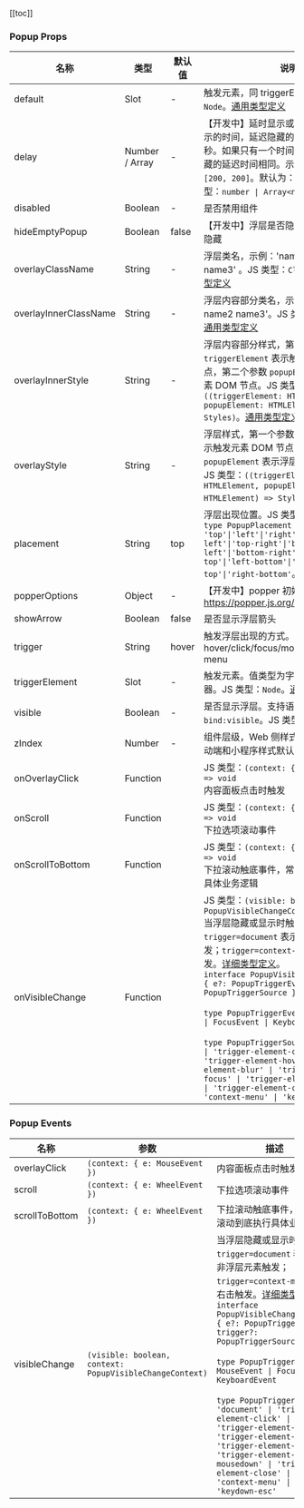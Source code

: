 [//]: # ':: BASE_DOC ::'
[//]: # '## API'

[[toc]]

### Popup Props

| 名称                  | 类型           | 默认值 | 说明                                                                                                                                                                                                                                                                                                                                                                                                                                                                                                                                                                                                                                                                                                                            | 必传 |
| --------------------- | -------------- | ------ | ------------------------------------------------------------------------------------------------------------------------------------------------------------------------------------------------------------------------------------------------------------------------------------------------------------------------------------------------------------------------------------------------------------------------------------------------------------------------------------------------------------------------------------------------------------------------------------------------------------------------------------------------------------------------------------------------------------------------------- | ---- |
| default               | Slot           | -      | 触发元素，同 triggerElement。JS 类型：`Node`。[通用类型定义](https://github.com/Tencent/tdesign-vue-next/blob/develop/src/common.ts)                                                                                                                                                                                                                                                                                                                                                                                                                                                                                                                                                                                            | N    |
| delay                 | Number / Array | -      | 【开发中】延时显示或隐藏浮层，[延迟显示的时间，延迟隐藏的时间]，单位：毫秒。如果只有一个时间，则表示显示和隐藏的延迟时间相同。示例 `'300'` 或者 `[200, 200]`。默认为：[250, 150]。JS 类型：`number \| Array<number>`                                                                                                                                                                                                                                                                                                                                                                                                                                                                                                            | N    |
| disabled              | Boolean        | -      | 是否禁用组件                                                                                                                                                                                                                                                                                                                                                                                                                                                                                                                                                                                                                                                                                                                    | N    |
| hideEmptyPopup        | Boolean        | false  | 【开发中】浮层是否隐藏空内容，默认不隐藏                                                                                                                                                                                                                                                                                                                                                                                                                                                                                                                                                                                                                                                                                        | N    |
| overlayClassName      | String         | -      | 浮层类名，示例：'name1 name2 name3' 。JS 类型：`ClassName`。[通用类型定义](https://github.com/Tencent/tdesign-vue-next/blob/develop/src/common.ts)                                                                                                                                                                                                                                                                                                                                                                                                                                                                                                                                                                              | N    |
| overlayInnerClassName | String         | -      | 浮层内容部分类名，示例：'name1 name2 name3'。JS 类型：`ClassName`。[通用类型定义](https://github.com/Tencent/tdesign-vue-next/blob/develop/src/common.ts)                                                                                                                                                                                                                                                                                                                                                                                                                                                                                                                                                                       | N    |
| overlayInnerStyle     | String         | -      | 浮层内容部分样式，第一个参数 `triggerElement` 表示触发元素 DOM 节点，第二个参数 `popupElement` 表示浮层元素 DOM 节点。JS 类型：`((triggerElement: HTMLElement, popupElement: HTMLElement) => Styles)`。[通用类型定义](https://github.com/Tencent/tdesign-vue-next/blob/develop/src/common.ts)                                                                                                                                                                                                                                                                                                                                                                                                                                   | N    |
| overlayStyle          | String         | -      | 浮层样式，第一个参数 `triggerElement` 表示触发元素 DOM 节点，第二个参数 `popupElement` 表示浮层元素 DOM 节点。JS 类型：`((triggerElement: HTMLElement, popupElement: HTMLElement) => Styles)`。[通用类型定义](https://github.com/Tencent/tdesign-vue-next/blob/develop/src/common.ts)                                                                                                                                                                                                                                                                                                                                                                                                                                           | N    |
| placement             | String         | top    | 浮层出现位置。JS 类型：`PopupPlacement` `type PopupPlacement = 'top'\|'left'\|'right'\|'bottom'\|'top-left'\|'top-right'\|'bottom-left'\|'bottom-right'\|'left-top'\|'left-bottom'\|'right-top'\|'right-bottom'`。[详细类型定义](https://github.com/Tencent/tdesign-vue-next/tree/develop/src/popup/type.ts)                                                                                                                                                                                                                                                                                                                                                                                                                    | N    |
| popperOptions         | Object         | -      | 【开发中】popper 初始化配置，详情参考 https://popper.js.org/docs/                                                                                                                                                                                                                                                                                                                                                                                                                                                                                                                                                                                                                                                               | N    |
| showArrow             | Boolean        | false  | 是否显示浮层箭头                                                                                                                                                                                                                                                                                                                                                                                                                                                                                                                                                                                                                                                                                                                | N    |
| trigger               | String         | hover  | 触发浮层出现的方式。可选项：hover/click/focus/mousedown/context-menu                                                                                                                                                                                                                                                                                                                                                                                                                                                                                                                                                                                                                                                            | N    |
| triggerElement        | Slot           | -      | 触发元素。值类型为字符串表示元素选择器。JS 类型：`Node`。[通用类型定义](https://github.com/Tencent/tdesign-vue-next/blob/develop/src/common.ts)                                                                                                                                                                                                                                                                                                                                                                                                                                                                                                                                                                                 | N    |
| visible               | Boolean        | -      | 是否显示浮层。支持语法糖 `bind:visible`。JS 类型：`boolean`                                                                                                                                                                                                                                                                                                                                                                                                                                                                                                                                                                                                                                                                     | N    |
| zIndex                | Number         | -      | 组件层级，Web 侧样式默认为 5500，移动端和小程序样式默认为 1500                                                                                                                                                                                                                                                                                                                                                                                                                                                                                                                                                                                                                                                                  | N    |
| onOverlayClick        | Function       |        | JS 类型：`(context: { e: MouseEvent }) => void`<br/>内容面板点击时触发                                                                                                                                                                                                                                                                                                                                                                                                                                                                                                                                                                                                                                                          | N    |
| onScroll              | Function       |        | JS 类型：`(context: { e: WheelEvent }) => void`<br/>下拉选项滚动事件                                                                                                                                                                                                                                                                                                                                                                                                                                                                                                                                                                                                                                                            | N    |
| onScrollToBottom      | Function       |        | JS 类型：`(context: { e: WheelEvent }) => void`<br/>下拉滚动触底事件，常用于滚动到底执行具体业务逻辑                                                                                                                                                                                                                                                                                                                                                                                                                                                                                                                                                                                                                            | N    |
| onVisibleChange       | Function       |        | JS 类型：`(visible: boolean, context: PopupVisibleChangeContext) => void`<br/>当浮层隐藏或显示时触发，`trigger=document` 表示点击非浮层元素触发；`trigger=context-menu` 表示右击触发。[详细类型定义](https://github.com/Tencent/tdesign-vue-next/tree/develop/src/popup/type.ts)。<br/>`interface PopupVisibleChangeContext { e?: PopupTriggerEvent; trigger?: PopupTriggerSource }`<br/><br/>`type PopupTriggerEvent = MouseEvent \| FocusEvent \| KeyboardEvent`<br/><br/>`type PopupTriggerSource = 'document' \| 'trigger-element-click' \| 'trigger-element-hover' \| 'trigger-element-blur' \| 'trigger-element-focus' \| 'trigger-element-mousedown' \| 'trigger-element-close' \| 'context-menu' \| 'keydown-esc'`<br/> | N    |

### Popup Events

| 名称           | 参数                                                     | 描述                                                                                                                                                                                                                                                                                                                                                                                                                                                                                                                                                                                                                                              |
| -------------- | -------------------------------------------------------- | ------------------------------------------------------------------------------------------------------------------------------------------------------------------------------------------------------------------------------------------------------------------------------------------------------------------------------------------------------------------------------------------------------------------------------------------------------------------------------------------------------------------------------------------------------------------------------------------------------------------------------------------------- |
| overlayClick   | `(context: { e: MouseEvent })`                           | 内容面板点击时触发                                                                                                                                                                                                                                                                                                                                                                                                                                                                                                                                                                                                                                |
| scroll         | `(context: { e: WheelEvent })`                           | 下拉选项滚动事件                                                                                                                                                                                                                                                                                                                                                                                                                                                                                                                                                                                                                                  |
| scrollToBottom | `(context: { e: WheelEvent })`                           | 下拉滚动触底事件，常用于滚动到底执行具体业务逻辑                                                                                                                                                                                                                                                                                                                                                                                                                                                                                                                                                                                                  |
| visibleChange  | `(visible: boolean, context: PopupVisibleChangeContext)` | 当浮层隐藏或显示时触发，`trigger=document` 表示点击非浮层元素触发；`trigger=context-menu` 表示右击触发。[详细类型定义](https://github.com/Tencent/tdesign-vue-next/tree/develop/src/popup/type.ts)。<br/>`interface PopupVisibleChangeContext { e?: PopupTriggerEvent; trigger?: PopupTriggerSource }`<br/><br/>`type PopupTriggerEvent = MouseEvent \| FocusEvent \| KeyboardEvent`<br/><br/>`type PopupTriggerSource = 'document' \| 'trigger-element-click' \| 'trigger-element-hover' \| 'trigger-element-blur' \| 'trigger-element-focus' \| 'trigger-element-mousedown' \| 'trigger-element-close' \| 'context-menu' \| 'keydown-esc'`<br/> |
